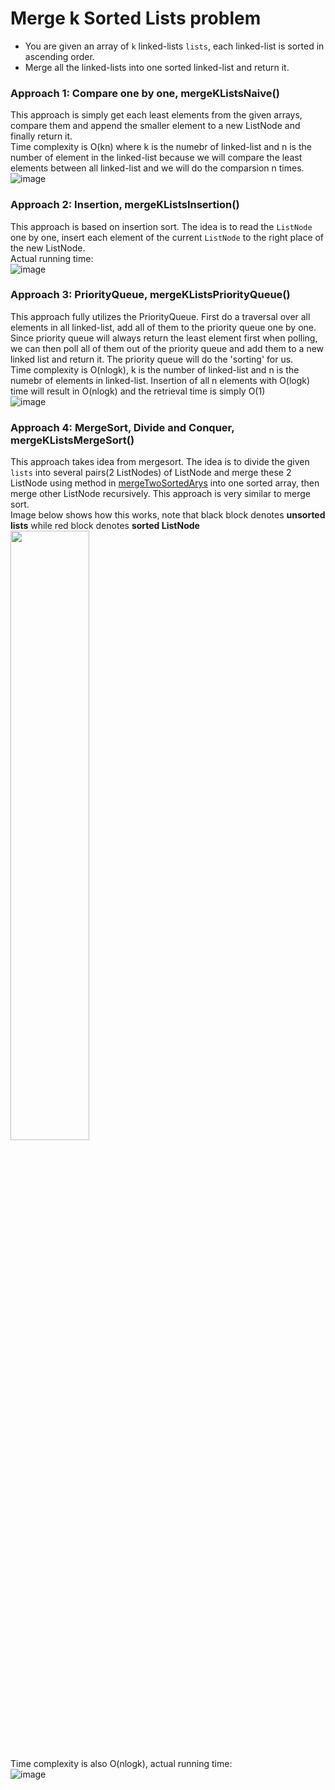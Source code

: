 # Merge k Sorted Lists problem
* You are given an array of `k` linked-lists `lists`, each linked-list is sorted in ascending order.
* Merge all the linked-lists into one sorted linked-list and return it.


### Approach 1: Compare one by one, mergeKListsNaive()
This approach is simply get each least elements from the given arrays, compare them and append the smaller element to a new ListNode and finally return it.\
Time complexity is O(kn) where k is the numebr of linked-list and n is the number of element in the linked-list because we will compare the least elements between all linked-list and we will do the comparsion n times. 
![image](https://user-images.githubusercontent.com/25105806/120882363-18f90b80-c58c-11eb-943a-c9ab8b955342.png)


### Approach 2: Insertion, mergeKListsInsertion()
This approach is based on insertion sort. The idea is to read the `ListNode` one by one, insert each element of the current `ListNode` to the right place of the new ListNode.\
Actual running time:\
![image](https://user-images.githubusercontent.com/25105806/120882500-2f539700-c58d-11eb-82f9-d1a533a32f3a.png)

### Approach 3: PriorityQueue, mergeKListsPriorityQueue()
This approach fully utilizes the PriorityQueue. First do a traversal over all elements in all linked-list, add all of them to the priority queue one by one. Since priority queue will always return the least element first when polling, we can then poll all of them out of the priority queue and add them to a new linked list and return it. The priority queue will do the 'sorting' for us.\
Time complexity is O(nlogk), k is the number of linked-list and n is the numebr of elements in linked-list. Insertion of all n elements with O(logk) time will result in O(nlogk) and the retrieval time is simply O(1)\
![image](https://user-images.githubusercontent.com/25105806/120882639-f2d46b00-c58d-11eb-93a8-cfafb01317da.png)

### Approach 4: MergeSort, Divide and Conquer, mergeKListsMergeSort()
This approach takes idea from mergesort. The idea is to divide the given `lists` into several pairs(2 ListNodes) of ListNode and merge these 2 ListNode using method in [mergeTwoSortedArys](https://github.com/artisan1218/LeetCode-Solution/tree/main/mergeTwoSortedArys) into one sorted array, then merge other ListNode recursively. This approach is very similar to merge sort.\
Image below shows how this works, note that black block denotes **unsorted lists** while red block denotes **sorted ListNode**
<img src="https://user-images.githubusercontent.com/25105806/120882961-80648a80-c58f-11eb-9217-7fddd7a8c45c.png" height="50%" width="50%">

Time complexity is also O(nlogk), actual running time:\
![image](https://user-images.githubusercontent.com/25105806/120883037-d1747e80-c58f-11eb-9563-38ef3b6b9c61.png)


